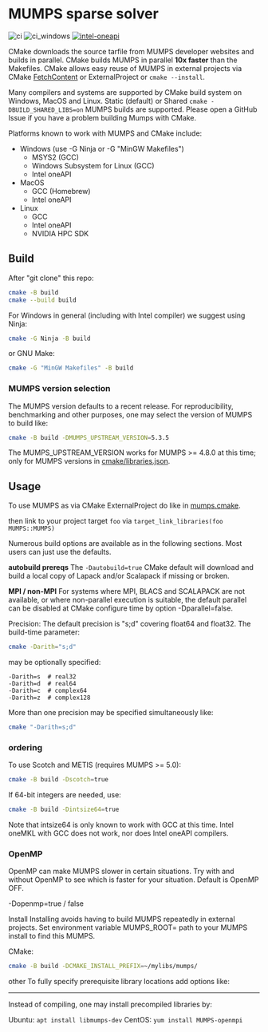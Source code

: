 # MUMPS sparse solver

![ci](https://github.com/scivision/mumps-cmake/workflows/ci/badge.svg)
![ci_windows](https://github.com/scivision/mumps-cmake/workflows/ci_windows/badge.svg)
[![intel-oneapi](https://github.com/gemini3d/gemini3d/actions/workflows/intel-oneapi.yml/badge.svg)](https://github.com/gemini3d/gemini3d/actions/workflows/intel-oneapi.yml)

CMake downloads the source tarfile from MUMPS developer websites and builds in parallel.
CMake builds MUMPS in parallel **10x faster** than the Makefiles.
CMake allows easy reuse of MUMPS in external projects via CMake
[FetchContent](https://github.com/scivision/mumps-fetchcontent) or ExternalProject or `cmake --install`.

Many compilers and systems are supported by CMake build system on Windows, MacOS and Linux.
Static (default) or Shared `cmake -DBUILD_SHARED_LIBS=on` MUMPS builds are supported.
Please open a GitHub Issue if you have a problem building Mumps with CMake.

Platforms known to work with MUMPS and CMake include:

* Windows (use -G Ninja or -G "MinGW Makefiles")
  * MSYS2 (GCC)
  * Windows Subsystem for Linux (GCC)
  * Intel oneAPI
* MacOS
  * GCC (Homebrew)
  * Intel oneAPI
* Linux
  * GCC
  * Intel oneAPI
  * NVIDIA HPC SDK

## Build

After "git clone" this repo:

```sh
cmake -B build
cmake --build build
```

For Windows in general (including with Intel compiler) we suggest using Ninja:

```sh
cmake -G Ninja -B build
```

or GNU Make:

```sh
cmake -G "MinGW Makefiles" -B build
```

### MUMPS version selection

The MUMPS version defaults to a recent release.
For reproducibility, benchmarking and other purposes, one may select the version of MUMPS to build like:

```sh
cmake -B build -DMUMPS_UPSTREAM_VERSION=5.3.5
```

The MUMPS_UPSTREAM_VERSION works for MUMPS >= 4.8.0 at this time; only for MUMPS versions in
[cmake/libraries.json](./cmake/libraries.json).

## Usage

To use MUMPS as via CMake ExternalProject do like in [mumps.cmake](https://github.com/gemini3d/gemini3d/blob/main/cmake/ext_libs/mumps.cmake).

then link to your project target `foo` via `target_link_libraries(foo MUMPS::MUMPS)`

Numerous build options are available as in the following sections. Most users can just use the defaults.

**autobuild prereqs**
The `-Dautobuild=true` CMake default will download and build a local copy of Lapack and/or Scalapack if missing or broken.

**MPI / non-MPI**
For systems where MPI, BLACS and SCALAPACK are not available, or where non-parallel execution is suitable, the default parallel can be disabled at CMake configure time by option -Dparallel=false.

Precision: The default precision is "s;d" covering float64 and float32.
The build-time parameter:

```sh
cmake -Darith="s;d"
```

may be optionally specified:

```
-Darith=s  # real32
-Darith=d  # real64
-Darith=c  # complex64
-Darith=z  # complex128
```

More than one precision may be specified simultaneously like:

```sh
cmake "-Darith=s;d"
```

### ordering

To use Scotch and METIS (requires MUMPS >= 5.0):

```sh
cmake -B build -Dscotch=true
```

If 64-bit integers are needed, use:

```sh
cmake -B build -Dintsize64=true
```

Note that intsize64 is only known to work with GCC at this time.
Intel oneMKL with GCC does not work, nor does Intel oneAPI compilers.

### OpenMP

OpenMP can make MUMPS slower in certain situations. Try with and without OpenMP to see which is faster for your situation. Default is OpenMP OFF.

-Dopenmp=true / false

Install
Installing avoids having to build MUMPS repeatedly in external projects. Set environment variable MUMPS_ROOT= path to your MUMPS install to find this MUMPS.

CMake:

```sh
cmake -B build -DCMAKE_INSTALL_PREFIX=~/mylibs/mumps/
```

other
To fully specify prerequisite library locations add options like:

---

Instead of compiling, one may install precompiled libraries by:

Ubuntu: `apt install libmumps-dev`
CentOS: `yum install MUMPS-openmpi`
